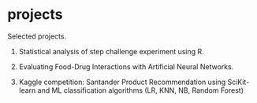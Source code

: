 # projects
Selected projects.

1. Statistical analysis of step challenge experiment using R.

2. Evaluating Food-Drug Interactions with Artificial Neural Networks.

3. Kaggle competition: Santander Product Recommendation using SciKit-learn and ML classification algorithms (LR, KNN, NB, Random Forest)
